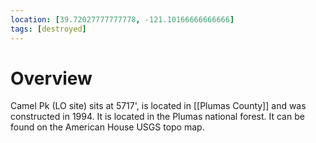 ```yaml
---
location: [39.72027777777778, -121.10166666666666]
tags: [destroyed]
---
```


# Overview

Camel Pk (LO site) sits at 5717', is located in [[Plumas County]] and was constructed in 1994. It is located in the Plumas national forest. It can be found on the American House USGS topo map.

